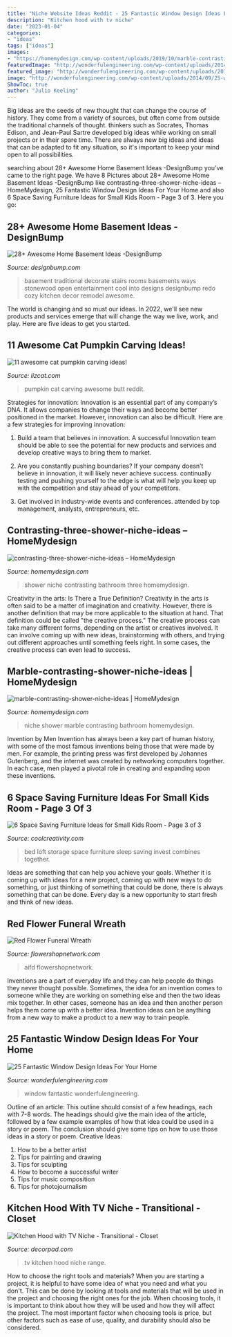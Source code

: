 ```yaml
---
title: "Niche Website Ideas Reddit - 25 Fantastic Window Design Ideas For Your Home"
description: "Kitchen hood with tv niche"
date: "2023-01-04"
categories:
- "ideas"
tags: ["ideas"]
images:
- "https://homemydesign.com/wp-content/uploads/2019/10/marble-contrasting-shower-niche-ideas.jpg"
featuredImage: "http://wonderfulengineering.com/wp-content/uploads/2014/09/25-window-design-ideas-18.jpg"
featured_image: "http://wonderfulengineering.com/wp-content/uploads/2014/09/25-window-design-ideas-18.jpg"
image: "http://wonderfulengineering.com/wp-content/uploads/2014/09/25-window-design-ideas-18.jpg"
ShowToc: true
author: "Julio Keeling"
---
```



Big Ideas are the seeds of new thought that can change the course of history. They come from a variety of sources, but often come from outside the traditional channels of thought. thinkers such as Socrates, Thomas Edison, and Jean-Paul Sartre developed big ideas while working on small projects or in their spare time. There are always new big ideas and ideas that can be adapted to fit any situation, so it's important to keep your mind open to all possibilities.

	

		
searching about 28+ Awesome Home Basement Ideas -DesignBump you've came to the right page. We have 8 Pictures about 28+ Awesome Home Basement Ideas -DesignBump like contrasting-three-shower-niche-ideas – HomeMydesign, 25 Fantastic Window Design Ideas For Your Home and also 6 Space Saving Furniture Ideas for Small Kids Room - Page 3 of 3. Here you go:
		
    
## 28+ Awesome Home Basement Ideas -DesignBump

<img loading=lazy src="https://designbump.com/wp-content/uploads/2016/02/basement-design93.jpg" onerror="this.onerror=null;this.src='https://tse4.mm.bing.net/th?id=OIP.6vOTzoX1QBwlOTv4zbPfkAHaFI&amp;pid=15.1';" alt="28+ Awesome Home Basement Ideas -DesignBump">

_Source: designbump.com_

>basement traditional decorate stairs rooms basements ways stonewood open entertainment cool into designs designbump redo cozy kitchen decor remodel awesome. 

	

The world is changing and so must our ideas. In 2022, we'll see new products and services emerge that will change the way we live, work, and play. Here are five ideas to get you started.

    
## 11 Awesome Cat Pumpkin Carving Ideas!

<img loading=lazy src="https://www.iizcat.com/uploads/2016/10/ntuq5-fri30.jpg" onerror="this.onerror=null;this.src='https://tse3.mm.bing.net/th?id=OIP._RvO_QuO0sCRyd5Q2tR1kQHaJ3&amp;pid=15.1';" alt="11 awesome cat pumpkin carving ideas!">

_Source: iizcat.com_

>pumpkin cat carving awesome butt reddit. 

	

Strategies for innovation:
Innovation is an essential part of any company’s DNA. It allows companies to change their ways and become better positioned in the market. However, innovation can also be difficult. Here are a few strategies for improving innovation:
1. Build a team that believes in innovation. A successful Innovation team should be able to see the potential for new products and services and develop creative ways to bring them to market.

2. Are you constantly pushing boundaries? If your company doesn’t believe in innovation, it will likely never achieve success. continually testing and pushing yourself to the edge is what will help you keep up with the competition and stay ahead of your competitors.

3. Get involved in industry-wide events and conferences. attended by top management, analysts, entrepreneurs, etc.

    
## Contrasting-three-shower-niche-ideas – HomeMydesign

<img loading=lazy src="https://homemydesign.com/wp-content/uploads/2019/10/contrasting-three-shower-niche-ideas.jpg" onerror="this.onerror=null;this.src='https://tse3.mm.bing.net/th?id=OIP.W-MH8dKT3irRGZGWKM1V5gHaLH&amp;pid=15.1';" alt="contrasting-three-shower-niche-ideas – HomeMydesign">

_Source: homemydesign.com_

>shower niche contrasting bathroom three homemydesign. 

	

Creativity in the arts: Is There a True Definition?
Creativity in the arts is often said to be a matter of imagination and creativity. However, there is another definition that may be more applicable to the situation at hand. That definition could be called "the creative process." The creative process can take many different forms, depending on the artist or creatives involved. It can involve coming up with new ideas, brainstorming with others, and trying out different approaches until something feels right. In some cases, the creative process can even lead to success.

    
## Marble-contrasting-shower-niche-ideas | HomeMydesign

<img loading=lazy src="https://homemydesign.com/wp-content/uploads/2019/10/marble-contrasting-shower-niche-ideas.jpg" onerror="this.onerror=null;this.src='https://tse4.mm.bing.net/th?id=OIP.d_jiH9Pm_OB62SVnxkVicwHaLN&amp;pid=15.1';" alt="marble-contrasting-shower-niche-ideas | HomeMydesign">

_Source: homemydesign.com_

>niche shower marble contrasting bathroom homemydesign. 

	

Invention by Men
Invention has always been a key part of human history, with some of the most famous inventions being those that were made by men. For example, the printing press was first developed by Johannes Gutenberg, and the internet was created by networking computers together. In each case, men played a pivotal role in creating and expanding upon these inventions.

    
## 6 Space Saving Furniture Ideas For Small Kids Room - Page 3 Of 3

<img loading=lazy src="http://coolcreativity.com/wp-content/uploads/2016/06/Invest-in-a-Loft-Bed-That-Combines-Sleep-Storage-and-Work-Together.jpg" onerror="this.onerror=null;this.src='https://tse4.mm.bing.net/th?id=OIP.Y0gKeYLQhemfiQowDJezFQCfEs&amp;pid=15.1';" alt="6 Space Saving Furniture Ideas for Small Kids Room - Page 3 of 3">

_Source: coolcreativity.com_

>bed loft storage space furniture sleep saving invest combines together. 

	

Ideas are something that can help you achieve your goals. Whether it is coming up with ideas for a new project, coming up with new ways to do something, or just thinking of something that could be done, there is always something that can be done. Every day is a new opportunity to start fresh and think of new ideas.

    
## Red Flower Funeral Wreath

<img loading=lazy src="https://www.flowershopnetwork.com/blog/wp-content/uploads/2010/07/DSC_0044.jpg" onerror="this.onerror=null;this.src='https://tse4.mm.bing.net/th?id=OIP.Ryd4sv_bzdb0c2JQCZDRDgHaLI&amp;pid=15.1';" alt="Red Flower Funeral Wreath">

_Source: flowershopnetwork.com_

>aifd flowershopnetwork. 

	

Inventions are a part of everyday life and they can help people do things they never thought possible. Sometimes, the idea for an invention comes to someone while they are working on something else and then the two ideas mix together. In other cases, someone has an idea and then another person helps them come up with a better idea. Invention ideas can be anything from a new way to make a product to a new way to train people.

    
## 25 Fantastic Window Design Ideas For Your Home

<img loading=lazy src="http://wonderfulengineering.com/wp-content/uploads/2014/09/25-window-design-ideas-18.jpg" onerror="this.onerror=null;this.src='https://tse4.mm.bing.net/th?id=OIP.qaWozk3I4xmxFw7kwYLJDwHaE9&amp;pid=15.1';" alt="25 Fantastic Window Design Ideas For Your Home">

_Source: wonderfulengineering.com_

>window fantastic wonderfulengineering. 

	

Outline of an article: This outline should consist of a few headings, each with 7-8 words. The headings should give the main idea of the article, followed by a few example examples of how that idea could be used in a story or poem. The conclusion should give some tips on how to use those ideas in a story or poem.
Creative Ideas:

1. How to be a better artist 
2. Tips for painting and drawing 
3. Tips for sculpting 
4. How to become a successful writer 
5. Tips for music composition 
6. Tips for photojournalism 

    
## Kitchen Hood With TV Niche - Transitional - Closet

<img loading=lazy src="https://cdn.decorpad.com/photos/2016/07/02/kitchen-range-hood-tv-niche.jpg" onerror="this.onerror=null;this.src='https://tse1.mm.bing.net/th?id=OIP.cmhafWj4V87F9hVQKfbELQHaLX&amp;pid=15.1';" alt="Kitchen Hood with TV Niche - Transitional - Closet">

_Source: decorpad.com_

>tv kitchen hood niche range. 

	

How to choose the right tools and materials?
When you are starting a project, it is helpful to have some idea of what you need and what you don't. This can be done by looking at tools and materials that will be used in the project and choosing the right ones for the job. When choosing tools, it is important to think about how they will be used and how they will affect the project. The most important factor when choosing tools is price, but other factors such as ease of use, quality, and durability should also be considered.

